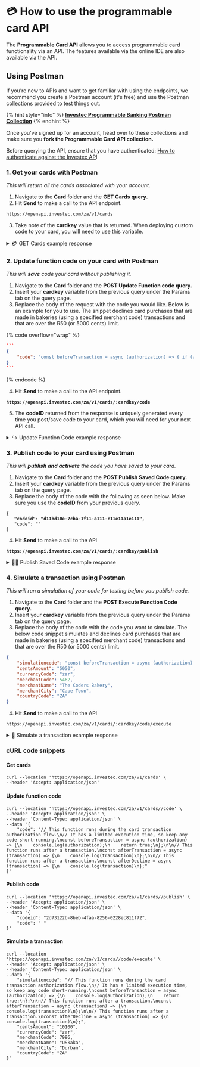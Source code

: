 # 💳 How to use the programmable card API

The **Programmable Card API** allows you to access programmable card functionality via an API. The features available via the online IDE are also available via the API. &#x20;

## **Using Postman**&#x20;

If you’re new to APIs and want to get familiar with using the endpoints, we recommend you create a Postman account (it's free) and use the Postman collections provided to test things out.

{% hint style="info" %}
[**Investec Programmable Banking Postman Collection**](https://www.postman.com/investec-open-api/programmable-banking/overview)
{% endhint %}

Once you’ve signed up for an account, head over to these collections and make sure you **fork the Programmable Card API collection.**

Before querying the API, ensure that you have authenticated: [How to authenticate against the Investec AP](../api-quick-start-guide/how-to-authenticate.md)I

### 1. Get your cards with Postman

_This will return all the cards associated with your account._&#x20;

1. Navigate to the **Card** folder and the **GET Cards query.**&#x20;
2. Hit **Send** to make a call to the API endpoint.

```
https://openapi.investec.com/za/v1/cards
```

3. Take note of the **cardkey** value that is returned. When deploying custom code to your card, you will need to use this variable.&#x20;

<details>

<summary><span data-gb-custom-inline data-tag="emoji" data-code="1f4b3">💳</span> GET Cards example response</summary>

```json
{
   "data": {
       "cards": [
           {
               "CardKey": "1234567",
               "CardNumber": "123456XXXXXX1234",
               "IsProgrammable": true,
               "Status": "Active",
               "CardTypeCode": "VBC",
               "AccountNumber": "11111111111",
               "AccountId": "1111111111222222222233333",
               "EmbossedName": "T TEST"
           },
       ]
   },
   "links": {
       "self": null
   },
   "meta": {
       "totalPages": 1
   }
}
```

</details>

### 2. Update function code on your card with Postman

_This will **save** code your card without publishing it._&#x20;

1. Navigate to the **Card** folder and the **POST Update Function code query.**&#x20;
2. Insert your **cardkey** variable from the previous query under the Params tab on the query page.&#x20;
3. Replace the body of the request with the code you would like. Below is an example for you to use. The snippet declines card purchases that are made in bakeries (using a specified merchant code) transactions and that are over the R50 (or 5000 cents) limit.&#x20;

{% code overflow="wrap" %}
````json
```
{
    "code": "const beforeTransaction = async (authorization) => { if (authorization.merchant.category.key === 'bakeries') { return authorization.centsAmount < 5000 } return true}"
}
```
````
{% endcode %}

4. Hit **Send** to make a call to the API endpoint.

<pre><code><strong>https://openapi.investec.com/za/v1/cards/:cardkey/code
</strong></code></pre>

5. The **codeID** returned from the response is uniquely generated every time you post/save code to your card, which you will need for your next API call.

<details>

<summary>↪️ Update Function Code example response</summary>

```json
{
   "data": {
       "result": {
           "codeId": "d11bd10e-7cba-1f11-a111-c11e11a1e111",
           "code": "const beforeTransaction = async (authorization) => { if (authorization.merchant.category.key === 'bakeries') { return authorization.centsAmount < 5000 } return true}",
           "createdAt": "2023-04-05T09:33:11.925Z",
           "updatedAt": "2023-04-05T09:33:11.925Z",
           "publishedAt": "2023-04-05T09:33:11.925Z",
           "error": null
       }
   },
   "links": {
       "self": null
   },
   "meta": {
       "totalPages": 1
   }
}
```

</details>

### 3. Publish code to your card using Postman&#x20;

_This will **publish and activate** the code you have saved to your card._&#x20;

1. Navigate to the **Card** folder and the **POST Publish Saved Code query.**&#x20;
2. Insert your **cardkey** variable from the previous query under the Params tab on the query page.&#x20;
3. Replace the body of the code with the following as seen below. Make sure you use the **codeID** from your previous query.&#x20;

<pre class="language-json"><code class="lang-json">{
<strong>   "codeid": "d11bd10e-7cba-1f11-a111-c11e11a1e111",
</strong>   "code": ""
}
</code></pre>

4. Hit **Send** to make a call to the API

<pre><code><strong>https://openapi.investec.com/za/v1/cards/:cardkey/publish
</strong></code></pre>

<details>

<summary><span data-gb-custom-inline data-tag="emoji" data-code="1f468-1f4bb">👨‍💻</span> Publish Saved Code example response</summary>

```json
{
    "data": {
        "result": {
            "codeId": "d11bd10e-7cba-1f11-a111-c11e11a1e111",
            "code": "const beforeTransaction = async (authorization) => { if (authorization.merchant.category.key === 'bakeries') { return authorization.centsAmount < 5000 } return true}",
            "createdAt": "2023-04-05T12:36:43.209Z",
            "updatedAt": "2023-04-05T12:36:43.209Z",
            "publishedAt": "2023-04-05T12:36:56.272Z",
            "error": null
        }
    },
    "links": {
        "self": null
    },
    "meta": {
        "totalPages": 1
    }
}
```

</details>

### 4. Simulate a transaction using Postman&#x20;

_This will run a simulation of your code for testing before you publish code._

1. Navigate to the **Card** folder and the **POST Execute Function Code query.**&#x20;
2. Insert your **cardkey** variable from the previous query under the Params tab on the query page.&#x20;
3. Replace the body of the code with the code you want to simulate. The below code snippet simulates and declines card purchases that are made in bakeries (using a specified merchant code) transactions and that are over the R50 (or 5000 cents) limit.

```json
{
    "simulationcode": "const beforeTransaction = async (authorization) => { if (authorization.merchant.category.key === 'bakeries') { return authorization.centsAmount < 5000 } return true }",
    "centsAmount": "5050",
    "currencyCode": "zar",
    "merchantCode": 5462,
    "merchantName": "The Coders Bakery",
    "merchantCity": "Cape Town",
    "countryCode": "ZA"
}
```

4. Hit **Send** to make a call to the API

```
https://openapi.investec.com/za/v1/cards/:cardkey/code/execute
```

<details>

<summary><span data-gb-custom-inline data-tag="emoji" data-code="1f911">🤑</span> Simulate a transaction example response</summary>



</details>

### cURL code snippets

#### Get cards

```
curl --location 'https://openapi.investec.com/za/v1/cards' \
--header 'Accept: application/json'
```

#### Update function code

```
curl --location 'https://openapi.investec.com/za/v1/cards//code' \
--header 'Accept: application/json' \
--header 'Content-Type: application/json' \
--data '{
    "code": "// This function runs during the card transaction authorization flow.\n// It has a limited execution time, so keep any code short-running.\nconst beforeTransaction = async (authorization) => {\n    console.log(authorization);\n    return true;\n};\n\n// This function runs after a transaction.\nconst afterTransaction = async (transaction) => {\n    console.log(transaction)\n};\n\n// This function runs after a transaction.\nconst afterDecline = async (transaction) => {\n    console.log(transaction)\n};"
}'
```

#### Publish code

```
curl --location 'https://openapi.investec.com/za/v1/cards//publish' \
--header 'Accept: application/json' \
--header 'Content-Type: application/json' \
--data '{
    "codeid": "2d73122b-8beb-4faa-8256-0228ec811f72",
    "code": " "
}'
```

#### Simulate a transaction&#x20;

```
curl --location 'https://openapi.investec.com/za/v1/cards//code/execute' \
--header 'Accept: application/json' \
--header 'Content-Type: application/json' \
--data '{
    "simulationcode": "// This function runs during the card transaction authorization flow.\n// It has a limited execution time, so keep any code short-running.\nconst beforeTransaction = async (authorization) => {\n    console.log(authorization);\n    return true;\n};\n\n// This function runs after a transaction.\nconst afterTransaction = async (transaction) => {\n    console.log(transaction)\n};\n\n// This function runs after a transaction.\nconst afterDecline = async (transaction) => {\n    console.log(transaction)\n};",
    "centsAmount": "10100",
    "currencyCode": "zar",
    "merchantCode": 7996,
    "merchantName": "USkaka",
    "merchantCity": "Durban",
    "countryCode": "ZA"
}'
```
